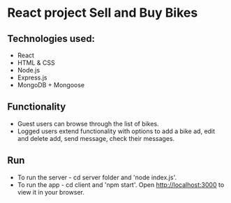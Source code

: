 # React project Sell and Buy Bikes

## Technologies used:
- React
- HTML & CSS
- Node.js
- Express.js
- MongoDB + Mongoose

## Functionality
- Guest users can browse through the list of bikes.
- Logged users extend functionality with options to add a bike ad, edit and delete add, send message, check their messages.

## Run
- To run the server - cd server folder and 'node index.js'.
- To run the app - cd client and 'npm start'.
Open [http://localhost:3000](http://localhost:3000) to view it in your browser.




